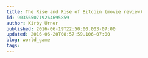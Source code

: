 ```yaml
---
title: The Rise and Rise of Bitcoin (movie review)
id: 9035650719264695859
author: Kirby Urner
published: 2016-06-19T22:50:00.003-07:00
updated: 2016-06-20T08:57:59.106-07:00
blog: world_game
tags: 
---
```



